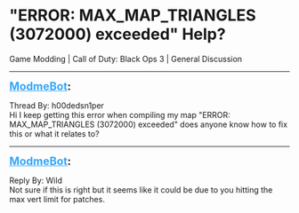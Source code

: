 # "ERROR:  MAX_MAP_TRIANGLES (3072000) exceeded" Help?
Game Modding | Call of Duty: Black Ops 3 | General Discussion

---
<strong style="font-size: 1.4em;"><span style="text-decoration: underline;text-decoration-color: #34a7f9;"><span style="color:#34a7f9;">ModmeBot</span></span>:</strong>

<p>Thread By: h00dedsn1per<br />Hi I keep getting this error when compiling my map &quot;ERROR: MAX_MAP_TRIANGLES (3072000) exceeded&quot; does anyone know how to fix this or what it relates to?</p>

---
<strong style="font-size: 1.4em;"><span style="text-decoration: underline;text-decoration-color: #34a7f9;"><span style="color:#34a7f9;">ModmeBot</span></span>:</strong>

<p>Reply By: Wild<br />Not sure if this is right but it seems like it could be due to you hitting the max vert limit for patches.</p>
